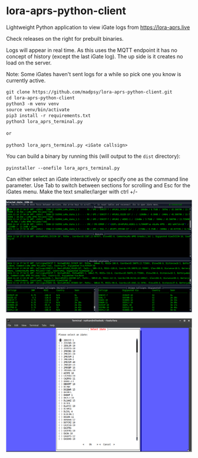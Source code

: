 # lora-aprs-python-client
Lightweight Python application to view iGate logs from https://lora-aprs.live

Check releases on the right for prebuilt binaries.

Logs will appear in real time. As this uses the MQTT endpoint it has no concept of history (except the last iGate log). The up side is it creates no load on the server.

Note: Some iGates haven't sent logs for a while so pick one you know is currently active.

```
git clone https://github.com/madpsy/lora-aprs-python-client.git
cd lora-aprs-python-client
python3 -m venv venv
source venv/bin/activate
pip3 install -r requirements.txt
python3 lora_aprs_terminal.py

or

python3 lora_aprs_terminal.py <iGate callsign>
```

You can build a binary by running this (will output to the `dist` directory):

`pyinstaller --onefile lora_aprs_terminal.py`

Can either select an iGate interactively or specify one as the command line parameter. Use Tab to switch between sections for scrolling and Esc for the iGates menu. Make the text smaller/larger with ctrl +/-

![Main View](main.png?raw=true "Main View")

![Select iGate](select.png?raw=true "Select iGate")

